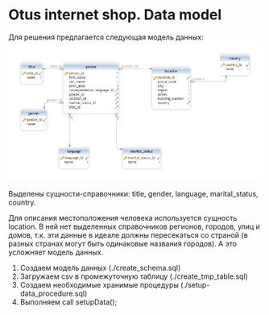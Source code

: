 # Otus internet shop. Data model

Для решения предлагается следующая модель данных:
![system schema](images/customers.png)

Выделены сущности-справочники: title, gender, language, marital_status, country.

Для описания местоположения человека используется сущность location. В ней нет выделенных справочников регионов, городов, 
улиц и домов, т.к. эти данные в идеале должны пересекаться со страной (в разных странах могут быть одинаковые названия городов).
А это усложняет модель данных.

1) Создаем модель данных (./create_schema.sql)
2) Загружаем csv в промежуточную таблицу (./create_tmp_table.sql)
3) Создаем необходимые хранимые процедуры (./setup-data_procedure.sql)
4) Выполняем call setupData();